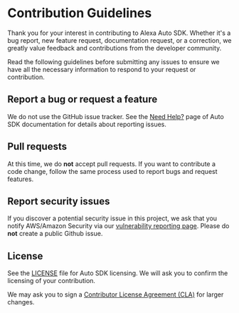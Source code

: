 # Contribution Guidelines

Thank you for your interest in contributing to Alexa Auto SDK. Whether it's a bug report, new feature request, documentation request, or a correction, we greatly value feedback and contributions from the developer community.

Read the following guidelines before submitting any issues to ensure we have all the necessary information to respond to your request or contribution.

## Report a bug or request a feature

We do not use the GitHub issue tracker. See the [Need Help?](https://alexa.github.io/alexa-auto-sdk/docs/help) page of Auto SDK documentation for details about reporting issues.

## Pull requests

At this time, we do **not** accept pull requests. If you want to contribute a code change, follow the same process used to report bugs and request features.

## Report security issues

If you discover a potential security issue in this project, we ask that you notify AWS/Amazon Security via our [vulnerability reporting page](http://aws.amazon.com/security/vulnerability-reporting/). Please do **not** create a public Github issue.

## License

See the [LICENSE](https://github.com/alexa/alexa-auto-sdk/blob/master/LICENSE) file for Auto SDK licensing. We will ask you to confirm the licensing of your contribution.

We may ask you to sign a [Contributor License Agreement (CLA)](http://en.wikipedia.org/wiki/Contributor_License_Agreement) for larger changes.
